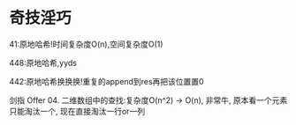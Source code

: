 # 奇技淫巧

41:原地哈希!时间复杂度O(n),空间复杂度O(1)

448:原地哈希,yyds

442:原地哈希换换换!重复的append到res再把该位置置0

剑指 Offer 04. 二维数组中的查找:复杂度O(n^2) -> O(n), 非常牛, 原本看一个元素只能淘汰一个, 现在直接淘汰一行or一列

